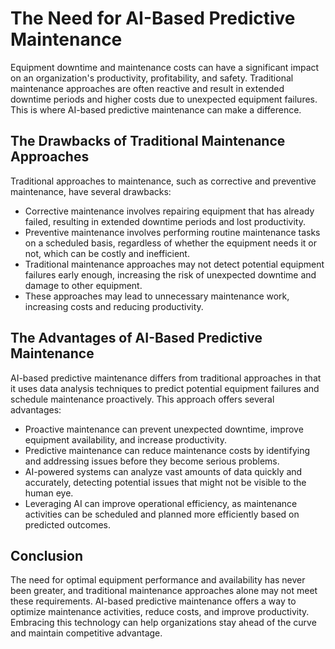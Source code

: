 The Need for AI-Based Predictive Maintenance
==========================================================

Equipment downtime and maintenance costs can have a significant impact on an organization's productivity, profitability, and safety. Traditional maintenance approaches are often reactive and result in extended downtime periods and higher costs due to unexpected equipment failures. This is where AI-based predictive maintenance can make a difference.

The Drawbacks of Traditional Maintenance Approaches
---------------------------------------------------

Traditional approaches to maintenance, such as corrective and preventive maintenance, have several drawbacks:

* Corrective maintenance involves repairing equipment that has already failed, resulting in extended downtime periods and lost productivity.
* Preventive maintenance involves performing routine maintenance tasks on a scheduled basis, regardless of whether the equipment needs it or not, which can be costly and inefficient.
* Traditional maintenance approaches may not detect potential equipment failures early enough, increasing the risk of unexpected downtime and damage to other equipment.
* These approaches may lead to unnecessary maintenance work, increasing costs and reducing productivity.

The Advantages of AI-Based Predictive Maintenance
-------------------------------------------------

AI-based predictive maintenance differs from traditional approaches in that it uses data analysis techniques to predict potential equipment failures and schedule maintenance proactively. This approach offers several advantages:

* Proactive maintenance can prevent unexpected downtime, improve equipment availability, and increase productivity.
* Predictive maintenance can reduce maintenance costs by identifying and addressing issues before they become serious problems.
* AI-powered systems can analyze vast amounts of data quickly and accurately, detecting potential issues that might not be visible to the human eye.
* Leveraging AI can improve operational efficiency, as maintenance activities can be scheduled and planned more efficiently based on predicted outcomes.

Conclusion
----------

The need for optimal equipment performance and availability has never been greater, and traditional maintenance approaches alone may not meet these requirements. AI-based predictive maintenance offers a way to optimize maintenance activities, reduce costs, and improve productivity. Embracing this technology can help organizations stay ahead of the curve and maintain competitive advantage.
